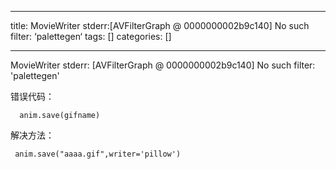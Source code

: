 
--- 
title:  MovieWriter stderr:[AVFilterGraph @ 0000000002b9c140] No such filter: ‘palettegen‘ 
tags: []
categories: [] 

---


MovieWriter stderr: [AVFilterGraph @ 0000000002b9c140] No such filter: 'palettegen'

错误代码：

```
  anim.save(gifname)
```



解决方法：

```
 anim.save("aaaa.gif",writer='pillow')
```


